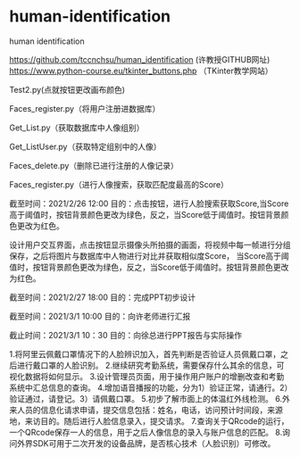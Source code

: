 # human-identification
human identification


https://github.com/tccnchsu/human_identification
(许教授GITHUB网址)
https://www.python-course.eu/tkinter_buttons.php
（TKinter教学网站）


Test2.py(点就按钮更改画布颜色)

Faces_register.py（将用户注册进数据库）

Get_List.py（获取数据库中人像组别）

Get_ListUser.py（获取特定组别中的人像）

Faces_delete.py（删除已进行注册的人像记录）

Faces_register.py（进行人像搜索，获取匹配度最高的Score）

截至时间：2021/2/26 12:00
目的：点击按钮，进行人脸搜索获取Score,当Score高于阈值时，按钮背景颜色更改为绿色，反之，当Score低于阈值时。按钮背景颜色更改为红色。

设计用户交互界面，点击按钮显示摄像头所拍摄的画面，将视频中每一帧进行分组保存，之后将图片与数据库中人物进行对比并获取相似度Score，
当Score高于阈值时，按钮背景颜色更改为绿色，反之，当Score低于阈值时。按钮背景颜色更改为红色。

截至时间：2021/2/27 18:00
目的：完成PPT初步设计

截至时间：2021/3/1 10:00
目的：向许老师进行汇报

截止时间：2021/3/1 10：30
目的：向徐总进行PPT报告与实际操作

1.将阿里云佩戴口罩情况下的人脸辨识加入，首先判断是否验证人员佩戴口罩，之后进行戴口罩的人脸识别。
2.继续研究考勤系统，需要保存什么其余的信息，可视化数据将如何显示。
3.设计管理员页面，用于操作用户账户的增删改查和考勤系统中汇总信息的查询。
4.增加语音播报的功能，分为1）验证正常，请通行。2）验证通过，请登记。3）请佩戴口罩。
5.初步了解市面上的体温红外线检测。
6.外来人员的信息化请求申请，提交信息包括：姓名，电话，访问预计时间段，来源地，来访目的。随后进行人脸信息录入，提交请求。
7.查询关于QRcode的运行，一个QRcode保存一人的信息，用于之后人像信息的录入与账户信息的匹配。
8.询问外界SDK可用于二次开发的设备品牌，是否核心技术（人脸识别）可修改。
